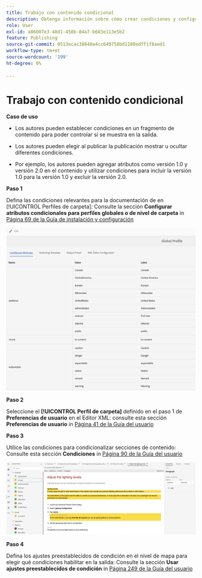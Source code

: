 ```yaml
---
title: Trabajo con contenido condicional
description: Obtenga información sobre cómo crear condiciones y configurar la generación de contenido condicional en [!DNL AEM Guides]
role: User
exl-id: a86007e3-48d1-458b-84a7-b683e113e5b2
feature: Publishing
source-git-commit: 0513ecac38840a4cc649758bd1180edff1f8aed1
workflow-type: tm+mt
source-wordcount: '199'
ht-degree: 0%

---
```


# Trabajo con contenido condicional

**Caso de uso**

* Los autores pueden establecer condiciones en un fragmento de contenido para poder controlar si se muestra en la salida.

* Los autores pueden elegir al publicar la publicación mostrar u ocultar diferentes condiciones.

* Por ejemplo, los autores pueden agregar atributos como versión 1.0 y versión 2.0 en el contenido y utilizar condiciones para incluir la versión 1.0 para la versión 1.0 y excluir la versión 2.0.

**Paso 1**

Defina las condiciones relevantes para la documentación de en [!UICONTROL Perfiles de carpeta]: Consulte la sección **Configurar atributos condicionales para perfiles globales o de nivel de carpeta** in [Página 69 de la Guía de instalación y configuración](https://helpx.adobe.com/content/dam/help/en/xml-documentation-solution/4-2/Adobe-Experience-Manager-Guides_Installation-Configuration-Guide_EN.pdf)

![Configuración de condiciones en perfiles de carpeta](assets/conditions-in-profiles.png)

**Paso 2**

Seleccione el **[!UICONTROL Perfil de carpeta]** definido en el paso 1 de **Preferencias de usuario** en el Editor XML: consulte esta sección **Preferencias de usuario** in [Página 41 de la Guía del usuario](https://helpx.adobe.com/content/dam/help/en/xml-documentation-solution/4-2/Adobe-Experience-Manager-Guides_User-Guide_EN.pdf)


**Paso 3**

Utilice las condiciones para condicionalizar secciones de contenido: Consulte esta sección **Condiciones** in [Página 90 de la Guía del usuario](https://helpx.adobe.com/content/dam/help/en/xml-documentation-solution/4-2/Adobe-Experience-Manager-Guides_User-Guide_EN.pdf)

![Uso de condiciones en el editor web](assets/conditions-in-web-editor.png)

**Paso 4**

Defina los ajustes preestablecidos de condición en el nivel de mapa para elegir qué condiciones habilitar en la salida: Consulte la sección **Usar ajustes preestablecidos de condición** in [Página 249 de la Guía del usuario](https://helpx.adobe.com/content/dam/help/en/xml-documentation-solution/4-2/Adobe-Experience-Manager-Guides_User-Guide_EN.pdf)
